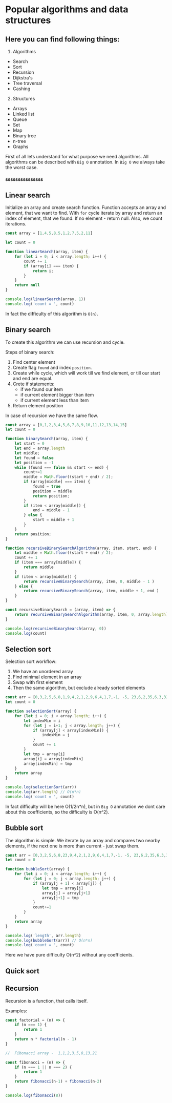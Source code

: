 # Popular algorithms and data structures

## Here you can find following things:

1. Algorithms 
- Search
- Sort
- Recursion
- Dijkstra's
- Tree traversal
- Cashing

2. Structures
- Arrays
- Linked list
- Queue
- Set
- Map
- Binary tree
- n-tree
- Graphs

First of all lets understand for what purpose we need algorithms. All algorithms can be described
with `Big O` annotation. In `Big O` we always take the worst case.



#### sssssssssssssss

## Linear search

Initialize an array and create search function. Function accepts an array and element,
that we want to find. With `for` cycle iterate by array and return an index of element, that we found.
If no element - return null. Also, we count iterations.

```javascript
const array = [1,4,5,8,5,1,2,7,5,2,11]

let count = 0

function linearSearch(array, item) {
    for (let i = 0; i < array.length; i++) {
        count += 1
        if (array[i] === item) {
            return i;
        }
    }
    return null
}

console.log(linearSearch(array, 1))
console.log('count = ', count)
```

In fact the difficulty of this algorithm is `O(n)`.

## Binary search

To create this algorithm we can use recursion and cycle.

Steps of binary search:
1. Find center element
2. Create flag `found` and index `position`.
3. Create while cycle, which will work till we find element, or till our start and end
are equal.
4. Crete if statements:
   - if we found our item
   - if current element bigger than item
   - if current element less than item
5. Return element position

In case of recursion we have the same flow.

```javascript
const array = [0,1,2,3,4,5,6,7,8,9,10,11,12,13,14,15]
let count = 0

function binarySearch(array, item) {
    let start = 0
    let end = array.length
    let middle;
    let found = false
    let position = -1
    while (found === false && start <= end) {
        count+=1
        middle = Math.floor((start + end) / 2);
        if (array[middle] === item) {
            found = true
            position = middle
            return position;
        }
        if (item < array[middle]) {
            end = middle - 1
        } else {
            start = middle + 1
        }
    }
    return position;
}

function recursiveBinarySearchAlgorithm(array, item, start, end) {
    let middle = Math.floor((start + end) / 2);
    count += 1
    if (item === array[middle]) {
        return middle
    }
    if (item < array[middle]) {
        return recursiveBinarySearch(array, item, 0, middle - 1 )
    } else {
        return recursiveBinarySearch(array, item, middle + 1, end )
    }
}

const recursiveBinarySearch = (array, item) => {
    return recursiveBinarySearchAlgorithm(array, item, 0, array.length)
}

console.log(recursiveBinarySearch(array, 0))
console.log(count)
```

## Selection sort

Selection sort workflow: 
1. We have an unordered array
2. Find minimal element in an array 
3. Swap with first element
4. Then the same algorithm, but exclude already sorted elements

```javascript
const arr = [0,3,2,5,6,8,1,9,4,2,1,2,9,6,4,1,7,-1, -5, 23,6,2,35,6,3,32] // [0,1,1,2,3.......]
let count = 0

function selectionSort(array) {
    for (let i = 0; i < array.length; i++) {
        let indexMin = i
        for (let j = i+1; j < array.length; j++) {
            if (array[j] < array[indexMin]) {
                indexMin = j
            }
            count += 1
        }
        let tmp = array[i]
        array[i] = array[indexMin]
        array[indexMin] = tmp
    }
    return array
}

console.log(selectionSort(arr))
console.log(arr.length) // O(n*n)
console.log('count = ', count)
```

In fact difficulty will be here O(1/2n*n), but in `Big O` annotation we dont care about
this coefficients, so the difficulty is O(n^2).

## Bubble sort

The algorithm is simple. We iterate by an array and compares two nearby elements, if the next one is more than current -
just swap them.

```javascript
const arr = [0,3,2,5,6,8,23,9,4,2,1,2,9,6,4,1,7,-1, -5, 23,6,2,35,6,3,32,9,4,2,1,2,9,6,4,1,7,-1, -5, 23,9,4,2,1,2,9,6,4,1,7,-1, -5, 23,]
let count = 0

function bubbleSort(array) {
    for (let i = 0; i < array.length; i++) {
        for (let j = 0; j < array.length; j++) {
            if (array[j + 1] < array[j]) {
                let tmp = array[j]
                array[j] = array[j+1]
                array[j+1] = tmp
            }
            count+=1
        }
    }
    return array
}

console.log('length', arr.length)
console.log(bubbleSort(arr)) // O(n*n)
console.log('count = ', count)
```

Here we have pure difficulty O(n^2) without any coefficients. 

## Quick sort




## Recursion

Recursion is a function, that calls itself.

Examples: 

```javascript
const factorial = (n) => {
    if (n === 1) {
        return 1
    }
    return n * factorial(n - 1)
}

//  Fibonacci array -  1,1,2,3,5,8,13,21

const fibonacci = (n) => {
    if (n === 1 || n === 2) {
        return 1
    }
    return fibonacci(n-1) + fibonacci(n-2)
}

console.log(fibonacci(8))
```